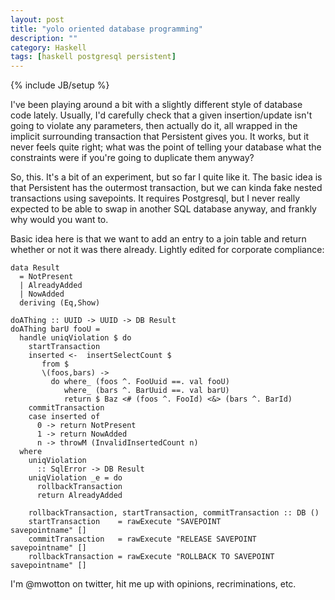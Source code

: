 ```yaml
---
layout: post
title: "yolo oriented database programming"
description: ""
category: Haskell
tags: [haskell postgresql persistent]
---
```

{% include JB/setup %}

I've been playing around a bit with a slightly different style of
database code lately. Usually, I'd carefully check that a given
insertion/update isn't going to violate any parameters, then actually
do it, all wrapped in the implicit surrounding transaction that
Persistent gives you. It works, but it never feels quite right; what
was the point of telling your database what the constraints were if
you're going to duplicate them anyway?

So, this. It's a bit of an experiment, but so far I quite like it. The
basic idea is that Persistent has the outermost transaction, but we
can kinda fake nested transactions using savepoints. It requires
Postgresql, but I never really expected to be able to swap in
another SQL database anyway, and frankly why would you want to.

Basic idea here is that we want to add an entry to a join table and
return whether or not it was there already. Lightly edited for
corporate compliance:

```
data Result
  = NotPresent
  | AlreadyAdded
  | NowAdded
  deriving (Eq,Show)

doAThing :: UUID -> UUID -> DB Result
doAThing barU fooU =
  handle uniqViolation $ do
    startTransaction
    inserted <-  insertSelectCount $
       from $
       \(foos,bars) ->
         do where_ (foos ^. FooUuid ==. val fooU)
            where_ (bars ^. BarUuid ==. val barU)
            return $ Baz <# (foos ^. FooId) <&> (bars ^. BarId)
    commitTransaction
    case inserted of
      0 -> return NotPresent
      1 -> return NowAdded
      n -> throwM (InvalidInsertedCount n)
  where
    uniqViolation
      :: SqlError -> DB Result
    uniqViolation _e = do
      rollbackTransaction
      return AlreadyAdded

    rollbackTransaction, startTransaction, commitTransaction :: DB ()
    startTransaction    = rawExecute "SAVEPOINT             savepointname" []
    commitTransaction   = rawExecute "RELEASE SAVEPOINT     savepointname" []
    rollbackTransaction = rawExecute "ROLLBACK TO SAVEPOINT savepointname" []
```

I'm @mwotton on twitter, hit me up with opinions, recriminations, etc.
